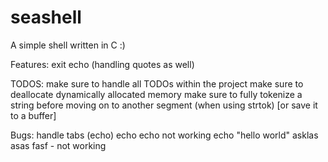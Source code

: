 # seashell
A simple shell written in C :)


Features:
exit
echo (handling quotes as well)


TODOS:
make sure to handle all TODOs within the project
make sure to deallocate dynamically allocated memory
make sure to fully tokenize a string before moving on to another segment (when using strtok) [or save it to a buffer]

Bugs:
handle tabs (echo)
echo echo not working
echo "hello   world" asklas asas fasf - not working



